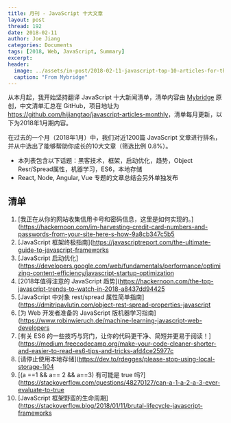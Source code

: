 ```yaml
---
title: 月刊 - JavaScript 十大文章
layout: post
thread: 192
date: 2018-02-11
author: Joe Jiang
categories: Documents
tags: [2018, Web, JavaScript, Summary]
excerpt: 
header:
  image: ../assets/in-post/2018-02-11-javascript-top-10-articles-for-the-past-month-v-feb-2018-teaser.png
  caption: "From Mybridge"
---
```


从本月起，我开始坚持翻译 JavaScript 十大新闻清单，清单内容由 [Mybridge](https://medium.mybridge.co/) 原创，中文清单汇总在 GitHub，项目地址为 <https://github.com/hijiangtao/javascript-articles-monthly>，清单每月更新，以下为2018年1月期内容。

在过去的一个月（2018年1月）中，我们对近1200篇 JavaScript 文章进行排名，并从中选出了能够帮助你成长的10大文章（筛选比例 0.8%）。

* 本列表包含以下话题：黑客技术，框架，启动优化，趋势，Object Resr/Spread属性，机器学习，ES6，本地存储
* React, Node, Angular, Vue 专题的文章总结会另外单独发布

## 清单

1. [我正在从你的网站收集信用卡号和密码信息，这里是如何实现的。](https://hackernoon.com/im-harvesting-credit-card-numbers-and-passwords-from-your-site-here-s-how-9a8cb347c5b5
2. [JavaScript 框架终极指南](https://javascriptreport.com/the-ultimate-guide-to-javascript-frameworks
3. [JavaScript 启动优化](https://developers.google.com/web/fundamentals/performance/optimizing-content-efficiency/javascript-startup-optimization
4. [2018年值得注意的 JavaScript 趋势](https://hackernoon.com/the-top-javascript-trends-to-watch-in-2018-a8437dd94425
5. [JavaScript 中对象 rest/spread 属性简单指南](https://dmitripavlutin.com/object-rest-spread-properties-javascript
6. [为 Web 开发者准备的 JavaScript 版机器学习指南](https://www.robinwieruch.de/machine-learning-javascript-web-developers
7. [有关 ES6 的一些技巧与窍门，让你的代码更干净、简短并更易于阅读！](https://medium.freecodecamp.org/make-your-code-cleaner-shorter-and-easier-to-read-es6-tips-and-tricks-afd4ce25977c
8. [请停止使用本地存储](https://dev.to/rdegges/please-stop-using-local-storage-1i04
9. [(a ==1 && a== 2 && a==3) 有可能是 true 吗?](https://stackoverflow.com/questions/48270127/can-a-1-a-2-a-3-ever-evaluate-to-true
10. [JavaScript 框架野蛮的生命周期](https://stackoverflow.blog/2018/01/11/brutal-lifecycle-javascript-frameworks
